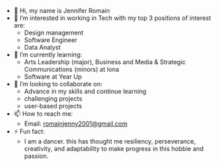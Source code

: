 - 👋 Hi, my name is Jennifer Romain
- 👀 I’m interested in working in Tech with my top 3 positions of interest are:
     - Design management
     - Software Engineer
     - Data Analyst
- 🌱 I’m currently learning:
     - Arts Leadership (major), Business and Media & Strategic Communications (minors) at Iona
     - Software at Year Up
- 💞️ I’m looking to collaborate on:
     - Advance in my skills and continue learning
     - challenging projects
     - user-based projects
- 📫 How to reach me:
     - Email: romainjenny2001@gmail.com
- ⚡ Fun fact:
     - I am a dancer. this has thought me resiliency, perseverance, creativity, and adaptability to make progress in this hobbie and passion.
